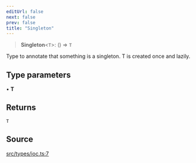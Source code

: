 ```yaml
---
editUrl: false
next: false
prev: false
title: "Singleton"
---
```


> **Singleton**\<`T`\>: () => `T`

Type to annotate that something is a singleton. 
T is created once and lazily.

## Type parameters

• **T**

## Returns

`T`

## Source

[src/types/ioc.ts:7](https://github.com/sern-handler/handler/blob/a19edaf8838dcf088d3947f4a6aa6213d8f5bb9e/src/types/ioc.ts#L7)
